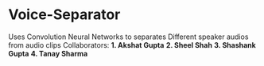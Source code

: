 # Voice-Separator
Uses Convolution Neural Networks to separates Different speaker audios  from audio clips
Collaborators:
**1. Akshat Gupta**
**2. Sheel Shah**
**3. Shashank Gupta**
**4. Tanay Sharma**

